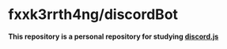 # fxxk3rrth4ng/discordBot

**This repository is a personal repository for studying [discord.js](https://github.com/discordjs/discord.js)**
